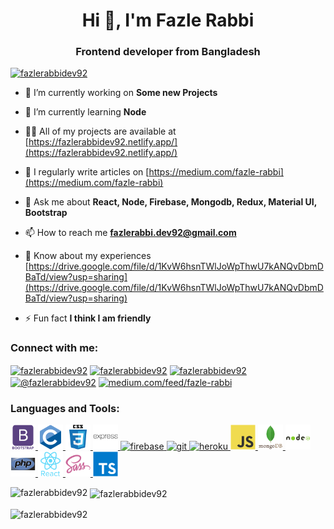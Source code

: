 <h1 align="center">Hi 👋, I'm Fazle Rabbi</h1>
<h3 align="center">Frontend developer from Bangladesh</h3>

<p align="left"> <a href="https://twitter.com/fazlerabbidev92" target="blank"><img src="https://img.shields.io/twitter/follow/fazlerabbidev92?logo=twitter&style=for-the-badge" alt="fazlerabbidev92" /></a> </p>

- 🔭 I’m currently working on **Some new Projects**

- 🌱 I’m currently learning **Node**

- 👨‍💻 All of my projects are available at [https://fazlerabbidev92.netlify.app/](https://fazlerabbidev92.netlify.app/)

- 📝 I regularly write articles on [https://medium.com/fazle-rabbi](https://medium.com/fazle-rabbi)

- 💬 Ask me about **React, Node, Firebase, Mongodb, Redux, Material UI, Bootstrap**

- 📫 How to reach me **fazlerabbi.dev92@gmail.com**

- 📄 Know about my experiences [https://drive.google.com/file/d/1KvW6hsnTWlJoWpThwU7kANQvDbmDBaTd/view?usp=sharing](https://drive.google.com/file/d/1KvW6hsnTWlJoWpThwU7kANQvDbmDBaTd/view?usp=sharing)

- ⚡ Fun fact **I think I am friendly**

<h3 align="left">Connect with me:</h3>
<p align="left">
<a href="https://dev.to/fazlerabbidev92" target="blank"><img align="center" src="https://cdn.jsdelivr.net/npm/simple-icons@3.0.1/icons/dev-dot-to.svg" alt="fazlerabbidev92" height="30" width="40" /></a>
<a href="https://twitter.com/fazlerabbidev92" target="blank"><img align="center" src="https://raw.githubusercontent.com/rahuldkjain/github-profile-readme-generator/neutral-icons/src/images/icons/Social/twitter.svg" alt="fazlerabbidev92" height="30" width="40" /></a>
<a href="https://linkedin.com/in/fazlerabbidev92" target="blank"><img align="center" src="https://raw.githubusercontent.com/rahuldkjain/github-profile-readme-generator/neutral-icons/src/images/icons/Social/linked-in-alt.svg" alt="fazlerabbidev92" height="30" width="40" /></a>
<a href="https://medium.com/@fazlerabbidev92" target="blank"><img align="center" src="https://raw.githubusercontent.com/rahuldkjain/github-profile-readme-generator/neutral-icons/src/images/icons/Social/medium.svg" alt="@fazlerabbidev92" height="30" width="40" /></a>
<a href="/medium.com/feed/fazle-rabbi" target="blank"><img align="center" src="https://raw.githubusercontent.com/rahuldkjain/github-profile-readme-generator/neutral-icons/src/images/icons/Social/rss.svg" alt="medium.com/feed/fazle-rabbi" height="30" width="40" /></a>
</p>

<h3 align="left">Languages and Tools:</h3>
<p align="left"> <a href="https://getbootstrap.com" target="_blank"> <img src="https://raw.githubusercontent.com/devicons/devicon/master/icons/bootstrap/bootstrap-plain-wordmark.svg" alt="bootstrap" width="40" height="40"/> </a> <a href="https://www.cprogramming.com/" target="_blank"> <img src="https://raw.githubusercontent.com/devicons/devicon/master/icons/c/c-original.svg" alt="c" width="40" height="40"/> </a> <a href="https://www.w3schools.com/css/" target="_blank"> <img src="https://raw.githubusercontent.com/devicons/devicon/master/icons/css3/css3-original-wordmark.svg" alt="css3" width="40" height="40"/> </a> <a href="https://expressjs.com" target="_blank"> <img src="https://raw.githubusercontent.com/devicons/devicon/master/icons/express/express-original-wordmark.svg" alt="express" width="40" height="40"/> </a> <a href="https://firebase.google.com/" target="_blank"> <img src="https://www.vectorlogo.zone/logos/firebase/firebase-icon.svg" alt="firebase" width="40" height="40"/> </a> <a href="https://git-scm.com/" target="_blank"> <img src="https://www.vectorlogo.zone/logos/git-scm/git-scm-icon.svg" alt="git" width="40" height="40"/> </a> <a href="https://heroku.com" target="_blank"> <img src="https://www.vectorlogo.zone/logos/heroku/heroku-icon.svg" alt="heroku" width="40" height="40"/> </a> <a href="https://developer.mozilla.org/en-US/docs/Web/JavaScript" target="_blank"> <img src="https://raw.githubusercontent.com/devicons/devicon/master/icons/javascript/javascript-original.svg" alt="javascript" width="40" height="40"/> </a> <a href="https://www.mongodb.com/" target="_blank"> <img src="https://raw.githubusercontent.com/devicons/devicon/master/icons/mongodb/mongodb-original-wordmark.svg" alt="mongodb" width="40" height="40"/> </a> <a href="https://nodejs.org" target="_blank"> <img src="https://raw.githubusercontent.com/devicons/devicon/master/icons/nodejs/nodejs-original-wordmark.svg" alt="nodejs" width="40" height="40"/> </a> <a href="https://www.php.net" target="_blank"> <img src="https://raw.githubusercontent.com/devicons/devicon/master/icons/php/php-original.svg" alt="php" width="40" height="40"/> </a> <a href="https://reactjs.org/" target="_blank"> <img src="https://raw.githubusercontent.com/devicons/devicon/master/icons/react/react-original-wordmark.svg" alt="react" width="40" height="40"/> </a> <a href="https://sass-lang.com" target="_blank"> <img src="https://raw.githubusercontent.com/devicons/devicon/master/icons/sass/sass-original.svg" alt="sass" width="40" height="40"/> </a> <a href="https://www.typescriptlang.org/" target="_blank"> <img src="https://raw.githubusercontent.com/devicons/devicon/master/icons/typescript/typescript-original.svg" alt="typescript" width="40" height="40"/> </a> </p>

<p><img align="left" src="https://github-readme-stats.vercel.app/api/top-langs?username=fazlerabbidev92&show_icons=true&locale=en&layout=compact" alt="fazlerabbidev92" /></p>

<p>&nbsp;<img align="center" src="https://github-readme-stats.vercel.app/api?username=fazlerabbidev92&show_icons=true&locale=en" alt="fazlerabbidev92" /></p>

<p><img align="center" src="https://github-readme-streak-stats.herokuapp.com/?user=fazlerabbidev92&" alt="fazlerabbidev92" /></p>
